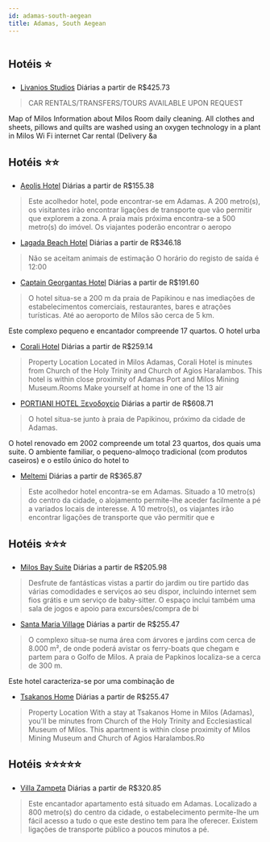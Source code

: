 ```yaml
---
id: adamas-south-aegean
title: Adamas, South Aegean
---
```


<center><img src="http://photos.hotelbeds.com/giata/09/093027/093027a_hb_a_001.jpg" alt="" /></center>


## Hotéis ⭐️

-    [Livanios Studios](https://www.hurb.com/aud/https://www.hurb.com/hoteis/adamas/livanios-studios-JNP-JP02124Y?cmp=18055) Diárias a partir de R$425.73
   > CAR RENTALS/TRANSFERS/TOURS AVAILABLE UPON REQUEST

 Map of Milos
 Information about Milos
 Room daily cleaning. All clothes and sheets, pillows and quilts are washed using an oxygen technology in a plant in Milos
 Wi  Fi internet
 Car rental (Delivery &a

## Hotéis ⭐️⭐️

-    [Aeolis Hotel](https://www.hurb.com/aud/https://www.hurb.com/hoteis/adamas/aeolis-hotel-JNP-JP265760?cmp=18055) Diárias a partir de R$155.38
   > Este acolhedor hotel, pode encontrar-se em Adamas. A 200 metro(s), os visitantes irão encontrar ligações de transporte que vão permitir que explorem a zona. A praia mais próxima encontra-se a 500 metro(s) do imóvel. Os viajantes poderão encontrar o aeropo
-    [Lagada Beach Hotel](https://www.hurb.com/aud/https://www.hurb.com/hoteis/adamas/lagada-beach-hotel-JNP-JP229618?cmp=18055) Diárias a partir de R$346.18
   > Não se aceitam animais de estimação O horário do registo de saída é 12:00
-    [Captain Georgantas Hotel](https://www.hurb.com/aud/https://www.hurb.com/hoteis/adamas/captain-georgantas-hotel-JNP-JP399249?cmp=18055) Diárias a partir de R$191.60
   > O hotel situa-se a 200 m da praia de Papikinou e nas imediações de estabelecimentos comerciais, restaurantes, bares e atrações turísticas. Até ao aeroporto de Milos são cerca de 5 km.

Este complexo pequeno e encantador compreende 17 quartos. O hotel urba
-    [Corali Hotel](https://www.hurb.com/aud/https://www.hurb.com/hoteis/adamas/corali-hotel-JNP-JP339709?cmp=18055) Diárias a partir de R$259.14
   > Property Location Located in Milos Adamas, Corali Hotel is minutes from Church of the Holy Trinity and Church of Agios Haralambos. This hotel is within close proximity of Adamas Port and Milos Mining Museum.Rooms Make yourself at home in one of the 13 air
-    [PORTIANI HOTEL Ξενοδοχείο](https://www.hurb.com/aud/https://www.hurb.com/hoteis/adamas/portiani-hotel-ksenodokheio-JNP-JP363666?cmp=18055) Diárias a partir de R$608.71
   > O hotel situa-se junto à praia de Papikinou, próximo da cidade de Adamas.

O hotel renovado em 2002 compreende um total 23 quartos, dos quais uma suite. O ambiente familiar, o pequeno-almoço tradicional (com produtos caseiros) e o estilo único do hotel to
-    [Meltemi](https://www.hurb.com/aud/https://www.hurb.com/hoteis/adamas/meltemi-JNP-JP235252?cmp=18055) Diárias a partir de R$365.87
   > Este acolhedor hotel encontra-se em Adamas. Situado a 10 metro(s) do centro da cidade, o alojamento permite-lhe aceder facilmente a pé a variados locais de interesse. A 10 metro(s), os viajantes irão encontrar ligações de transporte que vão permitir que e

## Hotéis ⭐️⭐️⭐️

-    [Milos Bay Suite](https://www.hurb.com/aud/https://www.hurb.com/hoteis/adamas/milos-bay-suite-JNP-JP480763?cmp=18055) Diárias a partir de R$205.98
   > Desfrute de fantásticas vistas a partir do jardim ou tire partido das várias comodidades e serviços ao seu dispor, incluindo internet sem fios grátis e um serviço de baby-sitter. O espaço inclui também uma sala de jogos e apoio para excursões/compra de bi
-    [Santa Maria Village](https://www.hurb.com/aud/https://www.hurb.com/hoteis/adamas/santa-maria-village-JNP-JP016642?cmp=18055) Diárias a partir de R$255.47
   > O complexo situa-se numa área com árvores e jardins com cerca de 8.000 m², de onde poderá avistar os ferry-boats que chegam e partem para o Golfo de Milos. A praia de Papkinos localiza-se a cerca de 300 m.

Este hotel caracteriza-se por uma combinação de 
-    [Tsakanos Home](https://www.hurb.com/aud/https://www.hurb.com/hoteis/adamas/tsakanos-home-JNP-JP674494?cmp=18055) Diárias a partir de R$255.47
   > Property Location With a stay at Tsakanos Home in Milos (Adamas), you&apos;ll be minutes from Church of the Holy Trinity and Ecclesiastical Museum of Milos.  This apartment is within close proximity of Milos Mining Museum and Church of Agios Haralambos.Ro

## Hotéis ⭐️⭐️⭐️⭐️⭐️

-    [Villa Zampeta](https://www.hurb.com/aud/https://www.hurb.com/hoteis/adamas/villa-zampeta-JNP-JP824413?cmp=18055) Diárias a partir de R$320.85
   > Este encantador apartamento está situado em Adamas. Localizado a 800 metro(s) do centro da cidade, o estabelecimento permite-lhe um fácil acesso a tudo o que este destino tem para lhe oferecer. Existem ligações de transporte público a poucos minutos a pé.
